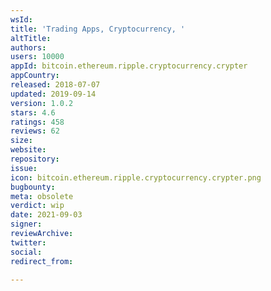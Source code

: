 ```yaml
---
wsId: 
title: 'Trading Apps, Cryptocurrency, '
altTitle: 
authors: 
users: 10000
appId: bitcoin.ethereum.ripple.cryptocurrency.crypter
appCountry: 
released: 2018-07-07
updated: 2019-09-14
version: 1.0.2
stars: 4.6
ratings: 458
reviews: 62
size: 
website: 
repository: 
issue: 
icon: bitcoin.ethereum.ripple.cryptocurrency.crypter.png
bugbounty: 
meta: obsolete
verdict: wip
date: 2021-09-03
signer: 
reviewArchive: 
twitter: 
social: 
redirect_from: 

---
```


